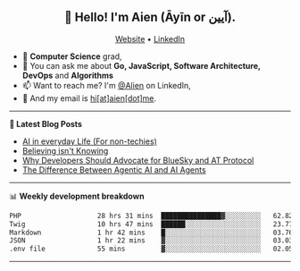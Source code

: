 <h2 align="center">👋 Hello! I'm Aien (Āyīn or آیین).</h2>
<p align="center">
  <a href="https://www.aien.me">Website</a> •
  <a href="https://www.linkedin.com/in/aiensaidi/">LinkedIn</a>
</p>


- 🌱 **Computer Science** grad,
- 💬 You can ask me about **Go, JavaScript, Software Architecture, DevOps** and **Algorithms**
- 📫 Want to reach me? I'm [@Alien](https://www.linkedin.com/in/aiensaidi/) on LinkedIn,
- 📧 And my email is [hi[at]aien[dot]me](mailto:hi@aien.me).

-------

**📝 Latest Blog Posts**

<!-- BLOG-POST-LIST:START -->
- [AI in everyday Life (For non-techies)](https://aien.me/ai-in-everyday-life-for-non-techies/)
- [Believing isn't Knowing](https://aien.me/believing-isnt-knowing/)
- [Why Developers Should Advocate for BlueSky and AT Protocol](https://aien.me/why-developers-should-advocate-for-bluesky-and-at-protocol/)
- [The Difference Between Agentic AI and AI Agents](https://aien.me/the-difference-between-agentic-ai-and-ai-agents/)
<!-- BLOG-POST-LIST:END -->

-------

📊 **Weekly development breakdown**
<!--START_SECTION:waka-->

```txt
PHP                   28 hrs 31 mins  ███████████████▓░░░░░░░░░   62.82 %
Twig                  10 hrs 47 mins  ██████░░░░░░░░░░░░░░░░░░░   23.77 %
Markdown              1 hr 42 mins    █░░░░░░░░░░░░░░░░░░░░░░░░   03.76 %
JSON                  1 hr 22 mins    ▓░░░░░░░░░░░░░░░░░░░░░░░░   03.03 %
.env file             55 mins         ▓░░░░░░░░░░░░░░░░░░░░░░░░   02.05 %
```

<!--END_SECTION:waka-->

-------
